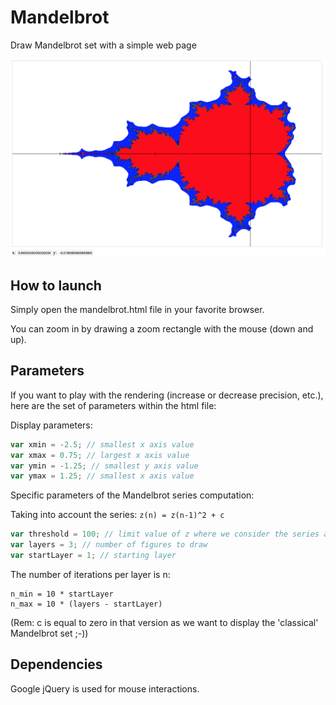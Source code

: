 # Mandelbrot
Draw Mandelbrot set with a simple web page

![Mandelbrot](mandelbrot.png "Mandelbrot")

## How to launch
Simply open the mandelbrot.html file in your favorite browser.

You can zoom in by drawing a zoom rectangle with the mouse (down and up).

## Parameters
If you want to play with the rendering (increase or decrease precision, etc.), here are the set of parameters within the html file:

Display parameters:
```javascript
var xmin = -2.5; // smallest x axis value
var xmax = 0.75; // largest x axis value
var ymin = -1.25; // smallest y axis value
var ymax = 1.25; // smallest x axis value
```

Specific parameters of the Mandelbrot series computation:

Taking into account the series:
``
z(n) = z(n-1)^2 + c
``

```javascript
var threshold = 100; // limit value of z where we consider the series as divergent
var layers = 3; // number of figures to draw
var startLayer = 1; // starting layer
```

The number of iterations per layer is n: 
```
n_min = 10 * startLayer
n_max = 10 * (layers - startLayer)
```

(Rem: c is equal to zero in that version as we want to display the 'classical' Mandelbrot set ;-))

## Dependencies
Google jQuery is used for mouse interactions.
